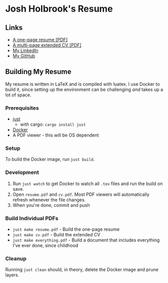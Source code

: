 # Josh Holbrook's Resume

## Links

* [A one-page resume [PDF]](https://github.com/jfhbrook/resume/raw/main/resume.pdf)
* [A multi-page extended CV [PDF]](https://github.com/jfhbrook/resume/raw/main/cv.pdf)
* [My LinkedIn](https://www.linkedin.com/in/josh-holbrook-27744965/)
* [My GitHub](https://github.com/jfhbrook)

## Building My Resume

My resume is written in LaTeX and is compiled with luatex. I use Docker to
build it, since setting up the environment can be challenging *and* takes up
a lot of space.

### Prerequisites

- [just](https://github.com/casey/just)
  - with cargo: `cargo install just`
- [Docker](https://www.docker.com/products/docker-desktop/)
- A PDF viewer - this will be OS dependent

### Setup

To build the Docker image, run `just build`.

### Development

1. Run `just watch` to get Docker to watch all `.tex` files and run the build on
   save.
2. Open `resume.pdf` and `cv.pdf`. Most PDF viewers will automatically refresh
   whenever the file changes.
3. When you're done, commit and push
   
### Build Individual PDFs

- `just make resume.pdf` - Build the one-page resume
- `just make cv.pdf` - Build the extended CV
- `just make everything.pdf` - Build a document that includes everything I've
  ever done, since childhood

### Cleanup

Running `just clean` should, in theory, delete the Docker image and prune
layers.